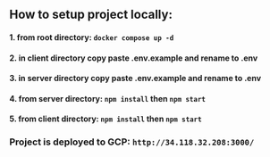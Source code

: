 ## How to setup project locally:

#### 1. from root directory: `docker compose up -d`

#### 2. in client directory copy paste .env.example and rename to .env

#### 3. in server directory copy paste .env.example and rename to .env

#### 4. from server directory: `npm install` then `npm start`

#### 5. from client directory: `npm install` then `npm start`

### Project is deployed to GCP: `http://34.118.32.208:3000/`
